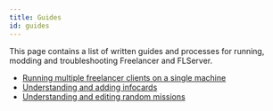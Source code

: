 ```yaml
---
title: Guides
id: guides
---
```


This page contains a list of written guides and processes for running, modding and troubleshooting Freelancer and FLServer.

* [Running multiple freelancer clients on a single machine](./multiple-clients-on-same-machine.md)
* [Understanding and adding infocards](./understanding-and-adding-infocards.md)
* [Understanding and editing random missions](./random-missions-editing-tutorial.md)
